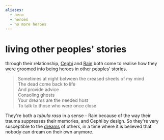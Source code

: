 ```yaml
---
aliases:
  - hero
  - heroes
  - no more heroes
---
```

# living other peoples' stories
through their relationship, [Cephi](Cephi.md) and [Rain](Rain.md) both come to realise how they were groomed into being heroes in other peoples' stories.

> Sometimes at night between the creased sheets of my mind   
> The dead come back to life   
> And provide advice   
> Consoling ghosts   
> Your dreams are the needed host   
> To talk to those who were once close

They're both a *tabula rasa* in a sense - Rain because of the way their trauma suppresses their memories, and Cephi by design. So they're very susceptible to the [dreams](dream.md) of others, in a time where it is believed that nobody can dream on their own anymore.